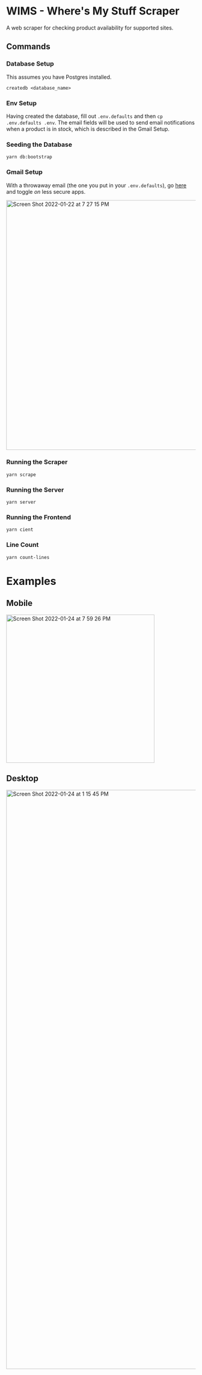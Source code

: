 # WIMS - Where's My Stuff Scraper
A web scraper for checking product availability for supported sites.

## Commands
### Database Setup
This assumes you have Postgres installed.
```
createdb <database_name>
```
### Env Setup
Having created the database, fill out `.env.defaults` and then `cp .env.defaults .env`. The email fields will be used to send email notifications when a product is in stock, which is described in the Gmail Setup.
### Seeding the Database
```
yarn db:bootstrap
```
### Gmail Setup
With a throwaway email (the one you put in your `.env.defaults`), go [here](https://www.google.com/settings/security/lesssecureapps) and toggle _on_ less secure apps.

<img width="664" alt="Screen Shot 2022-01-22 at 7 27 15 PM" src="https://user-images.githubusercontent.com/29644031/150893524-c0e7a126-0192-402d-97e1-70efd1224ddd.png">


### Running the Scraper
```
yarn scrape
```
### Running the Server
```
yarn server
```
### Running the Frontend
```
yarn cient
```
### Line Count
```
yarn count-lines
```

# Examples

## Mobile
<img width="394" alt="Screen Shot 2022-01-24 at 7 59 26 PM" src="https://user-images.githubusercontent.com/29644031/150893682-98967fbc-d3cc-42fa-9352-abae3371d545.png">


## Desktop
<img width="1540" alt="Screen Shot 2022-01-24 at 1 15 45 PM" src="https://user-images.githubusercontent.com/29644031/150893666-be3d9eef-9ec9-4f27-a6c6-56d2b8b6aa26.png">



